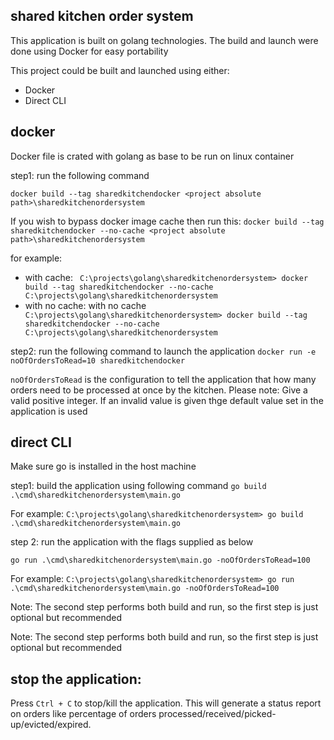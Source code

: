 ## shared kitchen order system

This application is built on golang technologies. The build and launch were done using Docker for easy portability

This project could be built and launched using either:
 - Docker
 - Direct CLI

## docker
Docker file is crated with golang as base to be run on linux container

step1: run the following command

`docker build --tag sharedkitchendocker <project absolute path>\sharedkitchenordersystem`

If you wish to bypass docker image cache then run this:
`docker build --tag sharedkitchendocker --no-cache <project absolute path>\sharedkitchenordersystem`

for example:
 - with cache: ` C:\projects\golang\sharedkitchenordersystem> docker build --tag sharedkitchendocker --no-cache C:\projects\golang\sharedkitchenordersystem`
 - with no cache: with no cache` C:\projects\golang\sharedkitchenordersystem> docker build --tag sharedkitchendocker --no-cache C:\projects\golang\sharedkitchenordersystem`

step2: run the following command to launch the application 
`docker run -e noOfOrdersToRead=10 sharedkitchendocker`

`noOfOrdersToRead` is the configuration to tell the application that how many orders need to be processed at once by the kitchen. Please note: Give a valid positive integer. If an invalid value is given thge default value set in the application  is used 

## direct CLI

Make sure go is installed in the host machine

step1: build the application using  following command
`go build  .\cmd\sharedkitchenordersystem\main.go`

For example: `C:\projects\golang\sharedkitchenordersystem> go build  .\cmd\sharedkitchenordersystem\main.go`

step 2: run the application with the flags supplied as below

`go run .\cmd\sharedkitchenordersystem\main.go -noOfOrdersToRead=100`

For example: 
`C:\projects\golang\sharedkitchenordersystem> go run .\cmd\sharedkitchenordersystem\main.go -noOfOrdersToRead=100`

Note: The second step performs both build and run, so the first step is just optional but recommended

Note: The second step performs both build and run, so the first step is just optional but recommended

## stop the application:

Press `Ctrl + C` to stop/kill the application. This will generate a status report on orders like percentage of orders processed/received/picked-up/evicted/expired.

